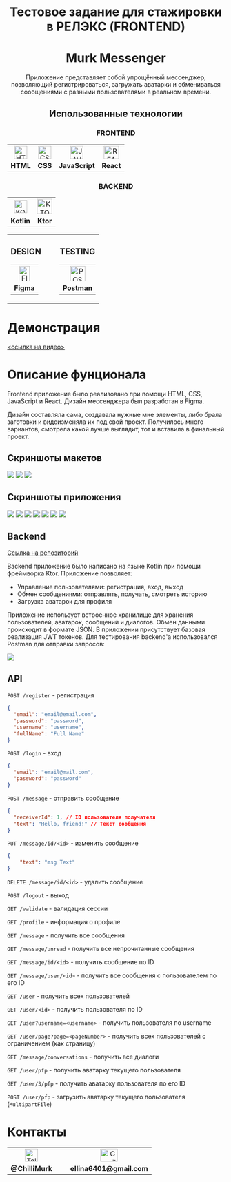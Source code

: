 <div align="center">

<h1> Тестовое задание для стажировки в РЕЛЭКС (FRONTEND) </h1>
<h1> <b> Murk Messenger </b> </h1>

</div>

<div align="center">
Приложение представляет собой упрощённый мессенджер, позволяющий регистрироваться, загружать аватарки и обмениваться сообщениями с разными пользователями в реальном времени.
</div>

<div align="center">
    <h2>Использованные технологии</h2>
    <h3><b>FRONTEND</b></h3>
    <table>
        <tr>
            <td align="center"><img src="https://upload.wikimedia.org/wikipedia/commons/thumb/3/38/HTML5_Badge.svg/1024px-HTML5_Badge.svg.png" width="30" height="30" title="HTML"/></td>
            <td align="center"><img src="https://upload.wikimedia.org/wikipedia/commons/thumb/6/62/CSS3_logo.svg/800px-CSS3_logo.svg.png" width="30" height="30" title="CSS"/></td>
            <td align="center"><img src="https://upload.wikimedia.org/wikipedia/commons/thumb/9/99/Unofficial_JavaScript_logo_2.svg/1024px-Unofficial_JavaScript_logo_2.svg.png" width="30" height="30" title="JAVASCRIPT"/></td>
            <td align="center"><img src="https://upload.wikimedia.org/wikipedia/commons/thumb/a/a7/React-icon.svg/2300px-React-icon.svg.png" width="35" height="30" title="REACT"/></td>
        </tr>
        <tr>
            <td align="center"><b>HTML</b></td>
            <td align="center"><b>CSS</b></td>
            <td align="center"><b>JavaScript</b></td>
            <td align="center"><b>React</b></td>
        </tr>
    </table>
    <h3><b>BACKEND</b></h3>
    <table>
        <tr>
            <td align="center"><img src="https://upload.wikimedia.org/wikipedia/commons/0/06/Kotlin_Icon.svg" width="30" height="30" title="KOTLIN"/></td>
            <td align="center"><img src="https://avatars.githubusercontent.com/u/28214161?s=280&v=4" width="35" height="35" title="KTOR"/></td>
        </tr>
        <tr>
            <td align="center"><b>Kotlin</b></td>
            <td align="center"><b>Ktor</b></td>
        </tr>
    </table>
    <table>
        <tr>
            <td align="center">
                <h3><b>DESIGN</b></h3>
                <table>
                    <tr>
                        <td align="center"><img src="https://upload.wikimedia.org/wikipedia/commons/thumb/3/33/Figma-logo.svg/1667px-Figma-logo.svg.png" width="25" height="35" title="FIGMA"/></td>
                    </tr>
                    <tr>
                        <td align="center"><b>Figma</b></td>
                    </tr>
                </table>
            </td>            
            <td width="10"></td>
            <td align="center">
                <h3><b>TESTING</b></h3>
                <table>
                    <tr>
                        <td align="center"><img src="https://www.svgrepo.com/show/354202/postman-icon.svg" width="35" height="35" title="POSTMAN"/></td>
                    </tr>
                    <tr>
                        <td align="center"><b>Postman</b></td>
                    </tr>
                </table>
            </td>
        </tr>
    </table>
</div>

# Демонстрация
[<ссылка на видео>](https://drive.google.com/file/d/1JfHI0kaXlnrSMmn4uJbroEPmjwSOCH7Z/view?usp=sharing)

# Описание фунционала
Frontend приложение было реализовано при помощи HTML, CSS, JavaScript и React. Дизайн мессенджера был разработан в Figma. 





Дизайн составляла сама, создавала нужные мне элементы, либо брала заготовки и видоизменяла их под свой проект. Получилось много вариантов, смотрела какой лучше выглядит, тот и вставила в финальный проект.


## Скриншоты макетов
<div>
    <img src="https://cdn.discordapp.com/attachments/1112073822577885335/1220473056615469056/2024-03-21_23-40-37.png?ex=660f111b&is=65fc9c1b&hm=aab97a8854508e4ef1b11bb7d71740d6e9276576d118bd5f49f2acec9f4b4966&"/>
    <img src="https://cdn.discordapp.com/attachments/1112073822577885335/1220473056989020241/2024-03-21_23-42-39.png?ex=660f111c&is=65fc9c1c&hm=d2640dee681343e33cb9a2a8489a68453350f6837da18ef96442cc3ba77c435a&"/>
    <img src="https://cdn.discordapp.com/attachments/1112073822577885335/1220473058264088706/2024-03-21_23-42-15.png?ex=660f111c&is=65fc9c1c&hm=32a9ef81238acb22e6043e67a237bdf5ac3cf2cb82481e11b1ac27822d632d2d&"/>
</div>

## Скриншоты приложения
<div>
    <img src="https://media.discordapp.net/attachments/1112073822577885335/1220491740516188232/2024-03-22_00-56-53.png?ex=660f2282&is=65fcad82&hm=d09496d60dbcac5e9f96ba0d8e94052ae604a44253e5307bc9fcb813629b5a3f&=&format=webp&quality=lossless&width=1195&height=672"/>
    <img src="https://media.discordapp.net/attachments/1112073822577885335/1220491742521069659/2024-03-22_00-56-57.png?ex=660f2283&is=65fcad83&hm=7da2aae549082a535ec78c9a7ada07305918eed65cbc615e5b41b4c3fdee2f96&=&format=webp&quality=lossless&width=1195&height=672"/>
    <img src="https://media.discordapp.net/attachments/1112073822577885335/1220491994821038212/2024-03-22_00-59-09.png?ex=660f22bf&is=65fcadbf&hm=5ee78252c241065ed05c5a91919e15a4b337ad192b555bd6e2f9e260ff6a1d44&=&format=webp&quality=lossless&width=1195&height=672"/>
    <img src="https://media.discordapp.net/attachments/1112073822577885335/1220491741954834502/2024-03-22_00-55-56.png?ex=660f2282&is=65fcad82&hm=97e662d468aa45bfb13f4ad2b4d314e9bb3e97e4b74144f859e296dcdcb18eed&=&format=webp&quality=lossless&width=1195&height=672"/>
    <img src="https://media.discordapp.net/attachments/1112073822577885335/1220492585173516330/2024-03-22_01-01-33.png?ex=660f234b&is=65fcae4b&hm=fe8ffcfeb3c767aa90fca1980ae8955473b1e513bf3856113459104dca9d9a5f&=&format=webp&quality=lossless&width=1195&height=672"/>
    <img src="https://media.discordapp.net/attachments/1112073822577885335/1220491743242223657/2024-03-22_00-55-42.png?ex=660f2283&is=65fcad83&hm=1e7bf2eae24b39dbdebfa77bffa4126a9a07ae285565da8cc2b3bd392bba4c11&=&format=webp&quality=lossless&width=1195&height=672"/>
    <img src="https://media.discordapp.net/attachments/1112073822577885335/1220491741401190460/2024-03-22_00-56-05.png?ex=660f2282&is=65fcad82&hm=e652d6d46e3ec815d3d5d5849ef34a01f1e2f60a94eb687fd67f5fd53aefe6ce&=&format=webp&quality=lossless&width=1195&height=672"/>
</div>

## Backend
 [Ссылка на репозиторий](https://github.com/ChilliMurk/murk-messenger-backend)

 
Backend приложение было написано на языке Kotlin при помощи фреймворка 
Ktor. Приложение позволяет:
- Управление пользователями: регистрация, вход, выход
- Обмен сообщениями: отправлять, получать, смотреть историю
- Загрузка аватарок для профиля

Приложение использует встроенное хранилище для хранения пользователей, аватарок, сообщений и диалогов. Обмен данными происходит в формате JSON. В приложении присутствует базовая реализация JWT токенов.
Для тестирования backend'а использовался Postman для отправки запросов:

<div>
    <img src="https://cdn.discordapp.com/attachments/1112073822577885335/1220467240780955710/image.png?ex=660f0bb1&is=65fc96b1&hm=296e6da6a5cd5a87a88336467f23e9596ff6eedd704d5c4021c456ad72bccd5a&"/>
</div>

## API
`POST /register` - регистрация 
```json
{
  "email": "email@email.com",
  "password": "password",
  "username": "username",
  "fullName": "Full Name"
}
```

`POST /login` - вход
```json
{
  "email": "email@mail.com",
  "password": "password"
}
```

`POST /message` - отправить сообщение
```json
{
  "receiverId": 1, // ID пользователя получателя
  "text": "Hello, friend!" // Текст сообщения
}
```

`PUT /message/id/<id>` - изменить сообщение
```json
{
    "text": "msg Text"   
}
```

`DELETE /message/id/<id>` - удалить сообщение

`POST /logout` - выход

`GET /validate` - валидация сессии

`GET /profile` - информация о профиле

`GET /message` - получить все сообщения

`GET /message/unread` - получить все непрочитанные сообщения

`GET /message/id/<id>` - получить сообщение по ID

`GET /message/user/<id>` - получить все сообщения с пользователем по его ID

`GET /user` - получить всех пользователей

`GET /user/<id>` - получить пользователя по ID

`GET /user?username=<username>` - получить пользователя по username

`GET /user/page?page=<pageNumber>` - получить всех пользователей с ограничением (как страницу)

`GET /message/conversations` - получить все диалоги

`GET /user/pfp` - получить аватарку текущего пользователя

`GET /user/3/pfp` - получить аватарку пользователя по его ID

`POST /user/pfp` - загрузить аватарку текущего пользователя (`MultipartFile`)

# Контакты
<div align="center">
    <table>
        <tr>
            <td align="center"><img src="https://upload.wikimedia.org/wikipedia/commons/thumb/8/82/Telegram_logo.svg/2048px-Telegram_logo.svg.png" width="30" height="30" title="Telegram"/></td>
            <td width="10"></td>
            <td align="center"><img src="https://upload.wikimedia.org/wikipedia/commons/thumb/7/7e/Gmail_icon_%282020%29.svg/2560px-Gmail_icon_%282020%29.svg.png" width="40" height="30" title="Gmail"/></td>
        </tr>
        <tr>
            <td align="center"><b>@ChilliMurk</b></td>
            <td width="10"></td>
            <td align="center"><b>ellina6401@gmail.com</b></td>
        </tr>
    </table>
</div>
